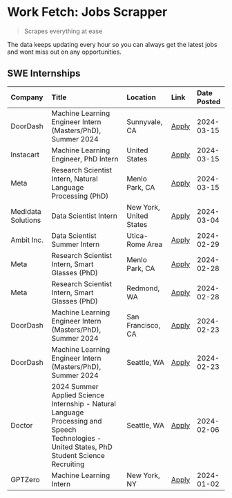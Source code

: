 # Work Fetch: Jobs Scrapper
> Scrapes everything at ease

The data keeps updating every hour so you can always get the latest jobs and wont miss out on any opportunities.

## SWE Internships
<!--START_SECTION:workfetch-->
| Company            | Title                                                                                                                                        | Location                | Link                                                                                                                                                                                                                                                                                                                                                   | Date Posted   |
|:-------------------|:---------------------------------------------------------------------------------------------------------------------------------------------|:------------------------|:-------------------------------------------------------------------------------------------------------------------------------------------------------------------------------------------------------------------------------------------------------------------------------------------------------------------------------------------------------|:--------------|
| DoorDash           | Machine Learning Engineer Intern (Masters/PhD), Summer 2024                                                                                  | Sunnyvale, CA           | [Apply](https://www.linkedin.com/jobs/view/machine-learning-engineer-intern-masters-phd-summer-2024-at-doordash-3736454973?position=2&pageNum=0&refId=prs%2B%2FMiRpFSNE2R4LOtGAw%3D%3D&trackingId=k62wBLmmEyOLfbpd5YRpnA%3D%3D&trk=public_jobs_jserp-result_search-card)                                                                               | 2024-03-15    |
| Instacart          | Machine Learning Engineer, PhD Intern                                                                                                        | United States           | [Apply](https://www.linkedin.com/jobs/view/machine-learning-engineer-phd-intern-at-instacart-3815634369?position=5&pageNum=0&refId=prs%2B%2FMiRpFSNE2R4LOtGAw%3D%3D&trackingId=y8jOQG38jKmw%2FfuC%2BQesbg%3D%3D&trk=public_jobs_jserp-result_search-card)                                                                                              | 2024-03-15    |
| Meta               | Research Scientist Intern, Natural Language Processing (PhD)                                                                                 | Menlo Park, CA          | [Apply](https://www.linkedin.com/jobs/view/research-scientist-intern-natural-language-processing-phd-at-meta-3858718375?position=7&pageNum=0&refId=prs%2B%2FMiRpFSNE2R4LOtGAw%3D%3D&trackingId=U1HBDVdMTUGtyo87xAii8Q%3D%3D&trk=public_jobs_jserp-result_search-card)                                                                                  | 2024-03-15    |
| Medidata Solutions | Data Scientist Intern                                                                                                                        | New York, United States | [Apply](https://www.linkedin.com/jobs/view/data-scientist-intern-at-medidata-solutions-3810253704?position=11&pageNum=0&refId=prs%2B%2FMiRpFSNE2R4LOtGAw%3D%3D&trackingId=eAeTobJYSK5zv%2BwldvAptQ%3D%3D&trk=public_jobs_jserp-result_search-card)                                                                                                     | 2024-03-04    |
| Ambit Inc.         | Data Scientist Summer Intern                                                                                                                 | Utica-Rome Area         | [Apply](https://www.linkedin.com/jobs/view/data-scientist-summer-intern-at-ambit-inc-3843121918?position=12&pageNum=0&refId=prs%2B%2FMiRpFSNE2R4LOtGAw%3D%3D&trackingId=esBg781%2Bu1xzIlqMGLF%2B1A%3D%3D&trk=public_jobs_jserp-result_search-card)                                                                                                     | 2024-02-29    |
| Meta               | Research Scientist Intern, Smart Glasses (PhD)                                                                                               | Menlo Park, CA          | [Apply](https://www.linkedin.com/jobs/view/research-scientist-intern-smart-glasses-phd-at-meta-3811308332?position=13&pageNum=0&refId=prs%2B%2FMiRpFSNE2R4LOtGAw%3D%3D&trackingId=fuNZlbu7MvERvW6yF3paww%3D%3D&trk=public_jobs_jserp-result_search-card)                                                                                               | 2024-02-28    |
| Meta               | Research Scientist Intern, Smart Glasses (PhD)                                                                                               | Redmond, WA             | [Apply](https://www.linkedin.com/jobs/view/research-scientist-intern-smart-glasses-phd-at-meta-3811304794?position=14&pageNum=0&refId=prs%2B%2FMiRpFSNE2R4LOtGAw%3D%3D&trackingId=AQp5ACPx3%2B9owUok0zmXwQ%3D%3D&trk=public_jobs_jserp-result_search-card)                                                                                             | 2024-02-28    |
| DoorDash           | Machine Learning Engineer Intern (Masters/PhD), Summer 2024                                                                                  | San Francisco, CA       | [Apply](https://www.linkedin.com/jobs/view/machine-learning-engineer-intern-masters-phd-summer-2024-at-doordash-3736457737?position=3&pageNum=0&refId=prs%2B%2FMiRpFSNE2R4LOtGAw%3D%3D&trackingId=RiykW1lXFMjYSjar7f7lSA%3D%3D&trk=public_jobs_jserp-result_search-card)                                                                               | 2024-02-23    |
| DoorDash           | Machine Learning Engineer Intern (Masters/PhD), Summer 2024                                                                                  | Seattle, WA             | [Apply](https://www.linkedin.com/jobs/view/machine-learning-engineer-intern-masters-phd-summer-2024-at-doordash-3736455966?position=4&pageNum=0&refId=prs%2B%2FMiRpFSNE2R4LOtGAw%3D%3D&trackingId=sv6imE0kPN4%2FZzr25WxUaw%3D%3D&trk=public_jobs_jserp-result_search-card)                                                                             | 2024-02-23    |
| Doctor             | 2024 Summer Applied Science Internship - Natural Language Processing and Speech Technologies - United States, PhD Student Science Recruiting | Seattle, WA             | [Apply](https://www.linkedin.com/jobs/view/2024-summer-applied-science-internship-natural-language-processing-and-speech-technologies-united-states-phd-student-science-recruiting-at-doctor-3819405754?position=15&pageNum=0&refId=prs%2B%2FMiRpFSNE2R4LOtGAw%3D%3D&trackingId=ajSo5gAVXtmac21dhuCD7w%3D%3D&trk=public_jobs_jserp-result_search-card) | 2024-02-06    |
| GPTZero            | Machine Learning Intern                                                                                                                      | New York, NY            | [Apply](https://www.linkedin.com/jobs/view/machine-learning-intern-at-gptzero-3796844451?position=10&pageNum=0&refId=prs%2B%2FMiRpFSNE2R4LOtGAw%3D%3D&trackingId=7Mj09e7m56YoiQT4n%2FhX2A%3D%3D&trk=public_jobs_jserp-result_search-card)                                                                                                              | 2024-01-02    |
<!--END_SECTION:workfetch-->
